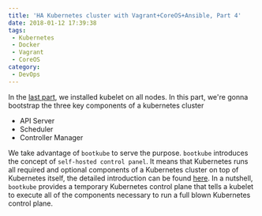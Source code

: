 ```yaml
---
title: 'HA Kubernetes cluster with Vagrant+CoreOS+Ansible, Part 4'
date: 2018-01-12 17:39:38
tags:
 - Kubernetes
 - Docker
 - Vagrant
 - CoreOS
category:
 - DevOps
---
```


In the [last part](http://blog.wumuxian1988.com/2018/01/12/HA-Kubernetes-cluster-with-Vagrant-CoreOS-Ansible-Part-3/), we installed kubelet on all nodes. In this part, we're gonna bootstrap the three key components of a kubernetes cluster
- API Server
- Scheduler
- Controller Manager

We take advantage of `bootkube` to serve the purpose. `bootkube` introduces the concept of `self-hosted control panel`. It means that Kubernetes runs all required and optional components of a Kubernetes cluster on top of Kubernetes itself, the detailed introduction can be found [here](https://github.com/kubernetes/community/blob/master/contributors/design-proposals/cluster-lifecycle/self-hosted-kubernetes.md). In a nutshell, `bootkube` provides a temporary Kubernetes control plane that tells a kubelet to execute all of the components necessary to run a full blown Kubernetes control plane.
